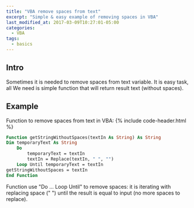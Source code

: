 ```yaml
---
title: "VBA remove spaces from text"
excerpt: "Simple & easy example of removing spaces in VBA"
last_modified_at: 2017-03-09T10:27:01-05:00
categories:
  - VBA
tags: 
  - basics
---
```


<!-- short intrduction -->
## Intro

Sometimes it is needed to remove spaces from text variable. It is easy task, all We need is simple function that will return result text (without spaces).

## Example

Function to remove spaces from text in VBA:
{% include code-header.html %}
```vb
Function getStringWithoutSpaces(textIn As String) As String
Dim temporaryText As String
    Do
        temporaryText = textIn
        textIn = Replace(textIn, " ", "")
    Loop Until temporaryText = textIn
getStringWithoutSpaces = textIn
End Function
```

Function use "Do ... Loop Until" to remove spaces: it is iterating with replacing space (" ") until the result is equal to input (no more spaces to replace). 